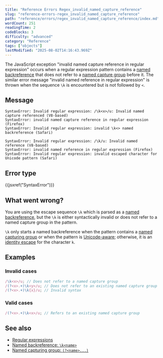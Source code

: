 ```yaml
---
title: "Reference Errors Regex_invalid_named_capture_reference"
slug: "reference-errors-regex_invalid_named_capture_reference"
path: "reference/errors/regex_invalid_named_capture_reference/index.md"
wordCount: 251
readingTime: 2
codeBlocks: 3
difficulty: "advanced"
category: "Reference"
tags: ["objects"]
lastModified: "2025-08-02T14:16:43.969Z"
---
```



The JavaScript exception "invalid named capture reference in regular expression" occurs when a regular expression pattern contains a [named backreference](/en-US/docs/Web/JavaScript/Reference/Regular_expressions/Named_backreference) that does not refer to a [named capture group](/en-US/docs/Web/JavaScript/Reference/Regular_expressions/Named_capturing_group) before it. The similar error message "invalid named reference in regular expression" is thrown when the sequence `\k` is encountered but is not followed by `<`.

## Message

```plain
SyntaxError: Invalid regular expression: /\k<x>/u: Invalid named capture referenced (V8-based)
SyntaxError: invalid named capture reference in regular expression (Firefox)
SyntaxError: Invalid regular expression: invalid \k<> named backreference (Safari)

SyntaxError: Invalid regular expression: /\k/u: Invalid named reference (V8-based)
SyntaxError: invalid named reference in regular expression (Firefox)
SyntaxError: Invalid regular expression: invalid escaped character for Unicode pattern (Safari)
```

## Error type

{{jsxref("SyntaxError")}}

## What went wrong?

You are using the escape sequence `\k` which is parsed as a [named backreference](/en-US/docs/Web/JavaScript/Reference/Regular_expressions/Named_backreference), but the `\k` is either syntactically invalid or does not refer to a named capture group in the pattern.

`\k` only starts a named backreference when the pattern contains a [named capturing group](/en-US/docs/Web/JavaScript/Reference/Regular_expressions/Named_capturing_group) or when the pattern is [Unicode-aware](/en-US/docs/Web/JavaScript/Reference/Global_Objects/RegExp/unicode#unicode-aware_mode); otherwise, it is an [identity escape](/en-US/docs/Web/JavaScript/Reference/Regular_expressions#escape_sequences) for the character `k`.

## Examples

### Invalid cases

```js example-bad
/\k<x>/u; // Does not refer to a named capture group
/(?<x>.+)\k<y>/u; // Does not refer to an existing named capture group
/(?<x>.+)\k{x}/u; // Invalid syntax
```

### Valid cases

```js example-good
/(?<x>.+)\k<x>/u; // Refers to an existing named capture group
```

## See also

- [Regular expressions](/en-US/docs/Web/JavaScript/Reference/Regular_expressions)
- [Named backreference: `\k<name>`](/en-US/docs/Web/JavaScript/Reference/Regular_expressions/Named_backreference)
- [Named capturing group: `(?<name>...)`](/en-US/docs/Web/JavaScript/Reference/Regular_expressions/Named_capturing_group)
